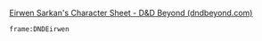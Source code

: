 [Eirwen Sarkan's Character Sheet - D&D Beyond (dndbeyond.com)](https://www.dndbeyond.com/characters/117854308)

```custom-frames
frame:DNDEirwen
```